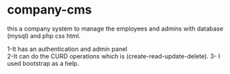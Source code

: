 # company-cms
this a company system to manage the employees and admins with database (mysql) and php css html.


1-It has an authentication and admin panel  
2-It can do the CURD operations which is (create-read-update-delete).
3- I used bootstrap as a help.
